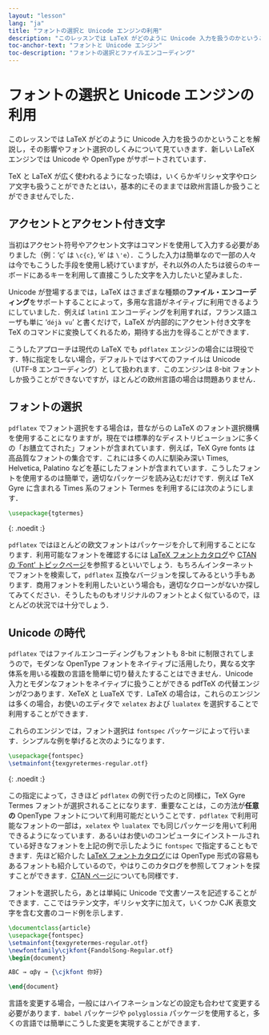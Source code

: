 ```yaml
---
layout: "lesson"
lang: "ja"
title: "フォントの選択と Unicode エンジンの利用"
description: "このレッスンでは LaTeX がどのように Unicode 入力を扱うのかということを解説し，その影響やフォント選択のしくみについて見ていきます．新しい LaTeX エンジンでは Unicode や OpenType がサポートされています．"
toc-anchor-text: "フォントと Unicode エンジン"
toc-description: "フォントの選択とファイルエンコーディング"
---
```


# フォントの選択と Unicode エンジンの利用

<span class="summary">このレッスンでは LaTeX がどのように Unicode 入力を扱うのかということを解説し，その影響やフォント選択のしくみについて見ていきます．新しい LaTeX エンジンでは Unicode や OpenType がサポートされています．</span>

TeX と LaTeX が広く使われるようになった頃は，いくらかギリシャ文字やロシア文字も扱うことができたとはい，基本的にそのままでは欧州言語しか扱うことができませんでした．

## アクセントとアクセント付き文字

当初はアクセント符号やアクセント文字はコマンドを使用して入力する必要がありました（例：‘ç’ は `\c{c}`, ‘é’ は `\'e`）．こうした入力は簡単なので一部の人々は今でもこうした手段を使用し続けていますが，それ以外の人たちは彼らのキーボードにあるキーを利用して直接こうした文字を入力したいと望みました．

Unicode が登場するまでは，LaTeX はさまざまな種類の**ファイル・エンコーディング**をサポートすることによって，多用な言語がネイティブに利用できるようにしていました．例えば `latin1` エンコーディングを利用すれば，フランス語ユーザも単に ‘`déjà vu`’ と書くだけで，LaTeX が内部的にアクセント付き文字を TeX のコマンドに変換してくれるため，期待する出力を得ることができます．

こうしたアプローチは現代の LaTeX でも `pdflatex` エンジンの場合には現役です．特に指定をしない場合，デフォルトではすべてのファイルは Unicode（UTF-8 エンコーディング）として扱われます．このエンジンは 8-bit フォントしか扱うことができないですが，ほとんどの欧州言語の場合は問題ありません．

## フォントの選択

`pdflatex` でフォント選択をする場合は，昔ながらの LaTeX のフォント選択機構を使用することになりますが，現在では標準的なディストリビューションに多くの「お膳立てされた」フォントが含まれています．例えば，TeX Gyre fonts は高品質なフォントの集合です．これには多くの人に馴染み深い Times, Helvetica, Palatino などを基にしたフォントが含まれています．こうしたフォントを使用するのは簡単で，適切なパッケージを読み込むだけです．例えば TeX Gyre に含まれる Times 系のフォント Termes を利用するには次のようにします．

```latex
\usepackage{tgtermes}
```
{: .noedit :}

`pdflatex` ではほとんどの欧文フォントはパッケージを介して利用することになります．利用可能なフォントを確認するには [LaTeX フォントカタログ](https://www.tug.org/FontCatalogue/)や [CTAN の ‘Font’ トピックページ](https://www.ctan.org/topic/font)を参照するといいでしょう．もちろんインターネットでフォントを検索して，`pdflatex` 互換なバージョンを探してみるという手もあります．商用フォントを利用したいという場合も，適切なクローンがないか探してみてください．そうしたものもオリジナルのフォントとよく似ているので，ほとんどの状況では十分でしょう．

## Unicode の時代

`pdflatex` ではファイルエンコーディングもフォントも 8-bit に制限されてしまうので，モダンな OpenType フォントをネイティブに活用したり，異なる文字体系を用いる複数の言語を簡単に切り替えたすることはできません．Unicode 入力とモダンなフォントをネイティブに扱うことができる pdfTeX の代替エンジンが2つあります．XeTeX と LuaTeX です．LaTeX の場合は，これらのエンジンは多くの場合，お使いのエディタで `xelatex` および `lualatex` を選択することで利用することができます．

これらのエンジンでは，フォント選択は `fontspec` パッケージによって行います．シンプルな例を挙げると次のようになります．

```latex
\usepackage{fontspec}
\setmainfont{texgyretermes-regular.otf}
```
{: .noedit :}

この指定によって，さきほど `pdflatex` の例で行ったのと同様に，TeX Gyre Termes フォントが選択されることになります．重要なことは，この方法が**任意の** OpenType フォントについて利用可能だということです．`pdflatex` で利用可能なフォントの一部は，`xelatex` や `lualatex` でも同じパッケージを用いて利用できるようになっています．あるいはお使いのコンピュータにインストールされている好きなフォントを上記の例で示したように `fontspec` で指定することもできます．先ほど紹介した [LaTeX フォントカタログ](https://www.tug.org/FontCatalogue/)には OpenType 形式の容易もあるフォントも紹介しているので，やはりこのカタログを参照してフォントを探すことができます．[CTAN ページ](https://www.ctan.org/topic/font)についても同様です．

フォントを選択したら，あとは単純に Unicode で文書ソースを記述することができます．ここではラテン文字，ギリシャ文字に加えて，いくつか CJK 表意文字を含む文書のコード例を示します．

```latex
\documentclass{article}
\usepackage{fontspec}
\setmainfont{texgyretermes-regular.otf}
\newfontfamily\cjkfont{FandolSong-Regular.otf}
\begin{document}

ABC → αβγ → {\cjkfont 你好}

\end{document}
```

<p class="hint">言語を変更する場合，一般にはハイフネーションなどの設定も合わせて変更する必要があります．<code>babel</code> パッケージや <code>polyglossia</code> パッケージを使用すると，多くの言語では簡単にこうした変更を実現することができます．</p>
